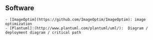 ## Software
    - [ImageOptim](https://github.com/ImageOptim/ImageOptim): image optimization
    - [Plantuml]:(http://www.plantuml.com/plantuml/uml/):  Diagram / deployment diagram / critical path 